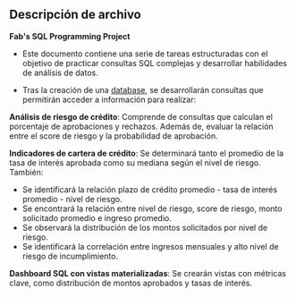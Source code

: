## Descripción de archivo
**Fab's SQL Programming Project**

- Este documento contiene una serie de tareas estructuradas con el objetivo de practicar consultas SQL complejas y desarrollar habilidades de análisis de datos.
  
- Tras la creación de una [database](https://github.com/faabsss/fab-s-repo/blob/55eacea23e5eb44e60fd6df87a658b2ae7a587ec/SQL%20Programming%20Project/sqlscript-data/DATA.md), se desarrollarán consultas que permitirán acceder a información para realizar:

**Análisis de riesgo de crédito**: Comprende de consultas que calculan el porcentaje de aprobaciones y rechazos. Además de, evaluar la relación entre el score de riesgo y la probabilidad de aprobación.

**Indicadores de cartera de crédito**: Se determinará tanto el promedio de la tasa de interés aprobada como su mediana según el nivel de riesgo. También:
- Se identificará la relación plazo de crédito promedio - tasa de interés promedio - nivel de riesgo.
- Se encontrará la relación entre nivel de riesgo, score de riesgo, monto solicitado promedio e ingreso promedio.
- Se observará la distribución de los montos solicitados por nivel de riesgo.
- Se identificará la correlación entre ingresos mensuales y alto nivel de riesgo de incumplimiento.

**Dashboard SQL con vistas materializadas**: Se crearán vistas con métricas clave, como distribución de montos aprobados y tasas de interés.
